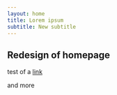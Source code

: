```yaml
---
layout: home
title: Lorem ipsum
subtitle: New subtitle
---
```


## Redesign of homepage

test of a [link](benread.net)

and more
